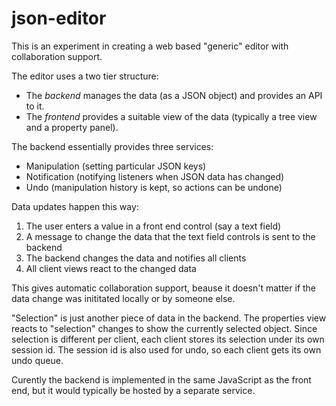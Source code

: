 # json-editor

This is an experiment in creating a web based "generic" editor with collaboration support.

The editor uses a two tier structure:

* The *backend* manages the data (as a JSON object) and provides an API to it.
* The *frontend* provides a suitable view of the data (typically a tree view and a property panel).

The backend essentially provides three services:

* Manipulation (setting particular JSON keys)
* Notification (notifying listeners when JSON data has changed)
* Undo (manipulation history is kept, so actions can be undone)

Data updates happen this way:

1. The user enters a value in a front end control (say a text field)
2. A message to change the data that the text field controls is sent to the backend
3. The backend changes the data and notifies all clients
4. All client views react to the changed data

This gives automatic collaboration support, beause it doesn't matter if the data change was
inititated locally or by someone else.

"Selection" is just another piece of data in the backend. The properties view
reacts to "selection" changes to show the currently selected object. Since selection
is different per client, each client stores its selection under its own session id.
The session id is also used for undo, so each client gets its own undo queue.

Curently the backend is implemented in the same JavaScript as the front end, but it
would typically be hosted by a separate service.
